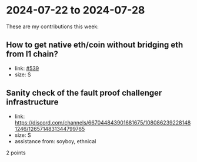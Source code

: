 # 2024-07-22 to 2024-07-28

These are my contributions this week:

## How to get native eth/coin without bridging eth from l1 chain?

- link: [#539](https://github.com/ethereum-optimism/developers/discussions/539)
- size: S

## Sanity check of the fault proof challenger infrastructure

- link: https://discord.com/channels/667044843901681675/1080862392281481246/1265714831344799765
- size: S
- assistance from: soyboy, ethnical

2 points
